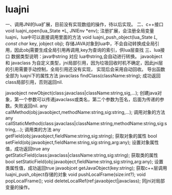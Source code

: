 # luajni
一、调用JNI的lua扩展，目前没有实现数组的操作，待以后实现。
二、c++接口 
void luajni_open(lua_State *L, JNIEnv *env);
注册扩展，会注册全局变量luajni，lua中可以直接调用里面的方法
void luajni_push_object(lua_State *L, const char* key, jobject obj);
存储JAVA对象到lua中，不会自动转换成全局引用，因此obj需要生成全局引用再调用,key为查询的索引，供lua层查找
三、lua接口
数据类型说明：java中string 对应 lua中string,会自动进行转换。
            javaobject 和 javaclass 为自定义类型，jni局部引用，因为垃圾回收时机不确定，因此jni层的引用需要手动控制，全局引用还没有实现，
            实现后会采用自动回收。
导出函数 全部为 luajni下的属性方法
javaclass findClass(className:string);
          成功返回 class局部引用，否则返回nil.

javaobject newObject(class:javaclass|className:string,sig,...);
          创建java对象，第一个参数可以传递javaclass或类名，第二个参数为签名，后面为传递的参数。失败返回nil.
any callMethod(obj:javaobject,methodName:string,sig:string,...);
          调用对象的方法
any callStaticMethod(class:javaclass|className:string,methodName:string,sig:string,...);
          调用类的方法
any getField(obj:javaobject,fieldName:string,sig:string);
          获取对象的属性
bool setField(obj:javaobject,fieldName:string,sig:string,arg:any);
          设置对象属性值，成功返回true
any  getStaticField(class:javaclass|className:string,sig:string);
          获取类的属性
bool setStaticField(obj:javaobject,fieldName:string,sig:string,arg:any);
          设置类属性值，成功返回true
javaobjcet getJavaObject(key:string);
          获取c++层调用luajni_push_object存储的对象
void pushLocalFrame(size:int?);
void popLocalFrame();
void deleteLocalRef(ref:javaobject|javaclass);
          同jni对局部变量的操作。
